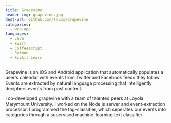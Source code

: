 ```yaml
---
title: Grapevine
header-img: grapevine.jpg
dest-url: github.com/lmucs/grapevine
categories:
  - web-app
languages:
  - Java
  - Swift
  - Coffeescript
  - Python
  - Scikit-Learn
---
```

Grapevine is an iOS and Android application that automatically populates a user's calendar
with events from Twitter and Facebook feeds they follow. Events are extracted by natural language processing
that intelligently deciphers events from post content.

I co-developed grapevine with a team of talented peers at Loyola Marymount University.
I worked on the Node.js server and event-extraction processor. I programmed the tag-classifier, which
seperates our events into categories through a supervised machine-learning text classifier.